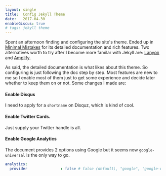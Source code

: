 ```yaml
---
layout: single
title:  Config Jekyll Theme
date:   2017-04-30
enableGiscus: true
# tags: jekyll theme
---
```

Spent an afternoon finding and configuring the site's theme. Ended up in [Minimal Mistakes](https://mmistakes.github.io/minimal-mistakes/) for its detailed documentation and rich features. Two alternatives worth to try after I become more familar with Jekyll are: [Lanyon](https://github.com/poole/lanyon) and [Amplify](https://github.com/ageitgey/amplify).

As said, the detailed documentation is what likes about this theme. So configuring is just following the doc step by step. Most features are new to me so I enable most of them just to get some experience and decide later whether to keep them on or not. Some changes I made are:

#### Enable Disqus

I need to apply for a `shortname` on Disquz, which is kind of cool.

#### Enable Twitter Cards.

Just supply your Twitter handle is all.

#### Enable Google Analytics

The document provides 2 options using Google but it seems now `google-universal` is the only way to go.

```yaml
analytics:
  provider               : false # false (default), "google", "google-universal", "custom"
```
